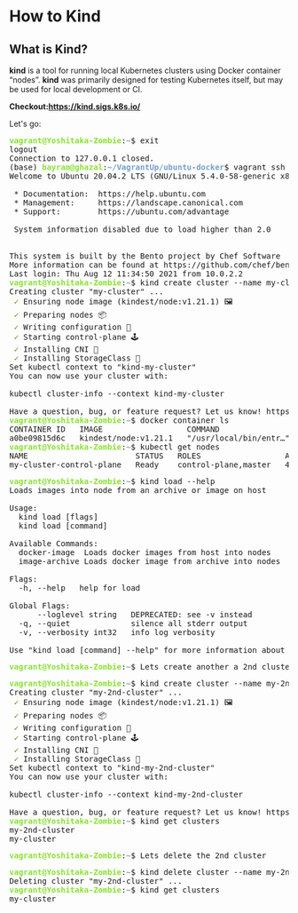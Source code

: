 # How to Kind

## What is Kind?

**kind** is a tool for running local Kubernetes clusters using Docker container “nodes”.
**kind** was primarily designed for testing Kubernetes itself, but may be used for local development or CI.

**Checkout:https://kind.sigs.k8s.io/**

Let's go:

<pre><font color="#8AE234"><b>vagrant@Yoshitaka-Zombie</b></font>:<font color="#729FCF"><b>~</b></font>$ exit
logout
Connection to 127.0.0.1 closed.
(base) <font color="#8AE234"><b>bayram@ghazal</b></font>:<font color="#729FCF"><b>~/VagrantUp/ubuntu-docker</b></font>$ vagrant ssh
Welcome to Ubuntu 20.04.2 LTS (GNU/Linux 5.4.0-58-generic x86_64)

 * Documentation:  https://help.ubuntu.com
 * Management:     https://landscape.canonical.com
 * Support:        https://ubuntu.com/advantage

 System information disabled due to load higher than 2.0


This system is built by the Bento project by Chef Software
More information can be found at https://github.com/chef/bento
Last login: Thu Aug 12 11:34:50 2021 from 10.0.2.2
<font color="#8AE234"><b>vagrant@Yoshitaka-Zombie</b></font>:<font color="#729FCF"><b>~</b></font>$ kind create cluster --name my-cluster
Creating cluster &quot;my-cluster&quot; ...
 <font color="#4E9A06">✓</font> Ensuring node image (kindest/node:v1.21.1) 🖼
 <font color="#4E9A06">✓</font> Preparing nodes 📦  
 <font color="#4E9A06">✓</font> Writing configuration 📜 
 <font color="#4E9A06">✓</font> Starting control-plane 🕹️ 
 <font color="#4E9A06">✓</font> Installing CNI 🔌 
 <font color="#4E9A06">✓</font> Installing StorageClass 💾 
Set kubectl context to &quot;kind-my-cluster&quot;
You can now use your cluster with:

kubectl cluster-info --context kind-my-cluster

Have a question, bug, or feature request? Let us know! https://kind.sigs.k8s.io/#community 🙂
<font color="#8AE234"><b>vagrant@Yoshitaka-Zombie</b></font>:<font color="#729FCF"><b>~</b></font>$ docker container ls
CONTAINER ID   IMAGE                  COMMAND                  CREATED              STATUS              PORTS                       NAMES
a0be09815d6c   kindest/node:v1.21.1   &quot;/usr/local/bin/entr…&quot;   About a minute ago   Up About a minute   127.0.0.1:41563-&gt;6443/tcp   my-cluster-control-plane
<font color="#8AE234"><b>vagrant@Yoshitaka-Zombie</b></font>:<font color="#729FCF"><b>~</b></font>$ kubectl get nodes
NAME                       STATUS   ROLES                  AGE   VERSION
my-cluster-control-plane   Ready    control-plane,master   47s   v1.21.1
</pre>

<pre><font color="#8AE234"><b>vagrant@Yoshitaka-Zombie</b></font>:<font color="#729FCF"><b>~</b></font>$ kind load --help
Loads images into node from an archive or image on host

Usage:
  kind load [flags]
  kind load [command]

Available Commands:
  docker-image  Loads docker images from host into nodes
  image-archive Loads docker image from archive into nodes

Flags:
  -h, --help   help for load

Global Flags:
      --loglevel string   DEPRECATED: see -v instead
  -q, --quiet             silence all stderr output
  -v, --verbosity int32   info log verbosity

Use &quot;kind load [command] --help&quot; for more information about a command.
</pre>

<pre><font color="#8AE234"><b>vagrant@Yoshitaka-Zombie</b></font>:<font color="#729FCF"><b>~</b></font>$ Lets create another a 2nd cluster locally</pre>

<pre><font color="#8AE234"><b>vagrant@Yoshitaka-Zombie</b></font>:<font color="#729FCF"><b>~</b></font>$ kind create cluster --name my-2nd-cluster
Creating cluster &quot;my-2nd-cluster&quot; ...
 <font color="#4E9A06">✓</font> Ensuring node image (kindest/node:v1.21.1) 🖼
 <font color="#4E9A06">✓</font> Preparing nodes 📦  
 <font color="#4E9A06">✓</font> Writing configuration 📜 
 <font color="#4E9A06">✓</font> Starting control-plane 🕹️ 
 <font color="#4E9A06">✓</font> Installing CNI 🔌 
 <font color="#4E9A06">✓</font> Installing StorageClass 💾 
Set kubectl context to &quot;kind-my-2nd-cluster&quot;
You can now use your cluster with:

kubectl cluster-info --context kind-my-2nd-cluster

Have a question, bug, or feature request? Let us know! https://kind.sigs.k8s.io/#community 🙂
<font color="#8AE234"><b>vagrant@Yoshitaka-Zombie</b></font>:<font color="#729FCF"><b>~</b></font>$ kind get clusters
my-2nd-cluster
my-cluster
</pre>


<pre><font color="#8AE234"><b>vagrant@Yoshitaka-Zombie</b></font>:<font color="#729FCF"><b>~</b></font>$ Lets delete the 2nd cluster</pre>

<pre><font color="#8AE234"><b>vagrant@Yoshitaka-Zombie</b></font>:<font color="#729FCF"><b>~</b></font>$ kind delete cluster --name my-2nd-cluster
Deleting cluster &quot;my-2nd-cluster&quot; ...
<font color="#8AE234"><b>vagrant@Yoshitaka-Zombie</b></font>:<font color="#729FCF"><b>~</b></font>$ kind get clusters
my-cluster
</pre>
